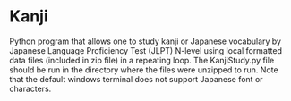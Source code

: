 # Kanji
Python program that allows one to study kanji or Japanese vocabulary by Japanese Language Proficiency Test (JLPT) N-level using local 
formatted data files (included in zip file) in a repeating loop.
The KanjiStudy.py file should be run in the directory where the files were unzipped to run.
Note that the default windows terminal does not support Japanese font or characters.
